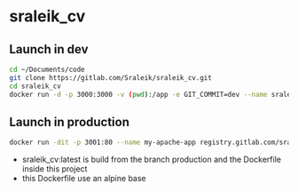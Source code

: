 # sraleik_cv

## Launch in dev

```bash
cd ~/Documents/code
git clone https://gitlab.com/Sraleik/sraleik_cv.git
cd sraleik_cv
docker run -d -p 3000:3000 -v (pwd):/app -e GIT_COMMIT=dev --name sraleik_cv_web registry.gitlab.com/sraleik/php_blank:latest
```

## Launch in production

```bash
docker run -dit -p 3001:80 --name my-apache-app registry.gitlab.com/sraleik/sraleik_cv:latest
```

- sraleik_cv:latest is build from the branch production and the Dockerfile inside this project
- this Dockerfile use an alpine base
